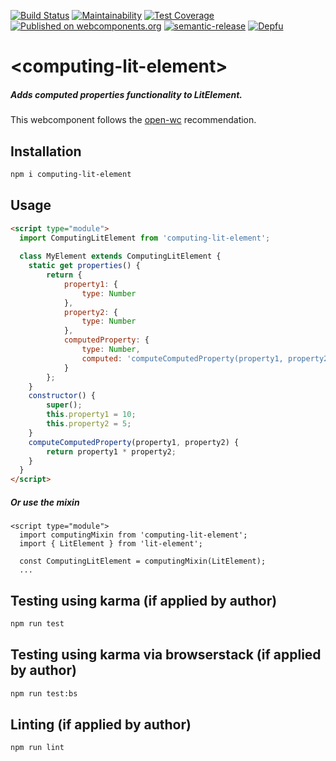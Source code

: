 [![Build Status](https://github.com/Neovici/computing-lit-element/workflows/Github%20CI/badge.svg)](https://github.com/Neovici/computing-lit-element/actions?workflow=Github+CI)
[![Maintainability](https://api.codeclimate.com/v1/badges/1e479d11b9dfd4af5331/maintainability)](https://codeclimate.com/github/Neovici/computing-lit-element/maintainability)
[![Test Coverage](https://api.codeclimate.com/v1/badges/1e479d11b9dfd4af5331/test_coverage)](https://codeclimate.com/github/Neovici/computing-lit-element/test_coverage)
[![Published on webcomponents.org](https://img.shields.io/badge/webcomponents.org-published-blue.svg)](https://www.webcomponents.org/element/Neovici/computing-lit-element)
[![semantic-release](https://img.shields.io/badge/%20%20%F0%9F%93%A6%F0%9F%9A%80-semantic--release-e10079.svg)](https://github.com/semantic-release/semantic-release)
[![Depfu](https://badges.depfu.com/badges/3d9fdd93d2fed32ed7b0233a694a2b42/count.svg)](https://depfu.com/github/Neovici/computing-lit-element?project_id=9625)

# \<computing-lit-element>
##### Adds computed properties functionality to LitElement.<p>
This webcomponent follows the [open-wc](https://github.com/open-wc/open-wc) recommendation.

## Installation
```bash
npm i computing-lit-element
```

## Usage
```html
<script type="module">
  import ComputingLitElement from 'computing-lit-element';
  
  class MyElement extends ComputingLitElement {
  	static get properties() {
    	return {
        	property1: {
            	type: Number
            },
           	property2: {
            	type: Number
            },
            computedProperty: {
            	type: Number,
                computed: 'computeComputedProperty(property1, property2)'
            }
       	};
    }
    constructor() {
    	super();
        this.property1 = 10;
        this.property2 = 5;
    }
    computeComputedProperty(property1, property2) {
    	return property1 * property2;
    }
  }
</script>
```
##### Or use the mixin
```
<script type="module">
  import computingMixin from 'computing-lit-element';
  import { LitElement } from 'lit-element';
  
  const ComputingLitElement = computingMixin(LitElement);
  ...
```

## Testing using karma (if applied by author)
```bash
npm run test
```

## Testing using karma via browserstack (if applied by author)
```bash
npm run test:bs
```

## Linting (if applied by author)
```bash
npm run lint
```
